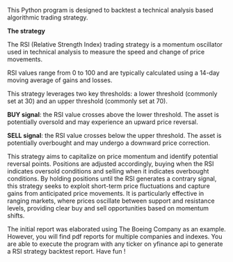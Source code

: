 This Python program is designed to backtest a technical analysis based algorithmic trading strategy.

 **The strategy**



The RSI (Relative Strength Index) trading strategy is a momentum oscillator used in technical analysis to measure the speed and change of price movements. 

RSI values range from 0 to 100 and are typically calculated using a 14-day moving average of gains and losses. 

This strategy leverages two key thresholds: a lower threshold (commonly set at 30) and an upper threshold (commonly set at 70). 

**BUY signal**: the RSI value crosses above the lower threshold. The asset is potentially oversold and may experience an upward price reversal. 

**SELL signal**: the RSI value crosses below the upper threshold. The asset is potentially overbought and may undergo a downward price correction. 

This strategy aims to capitalize on price momentum and identify potential reversal points. Positions are adjusted accordingly, buying when the RSI indicates oversold conditions and selling when it indicates overbought conditions. By holding positions until the RSI generates a contrary signal, this strategy seeks to exploit short-term price fluctuations and capture gains from anticipated price movements. It is particularly effective in ranging markets, where prices oscillate between support and resistance levels, providing clear buy and sell opportunities based on momentum shifts.

The initial report was elaborated using The Boeing Company as an example. However, you will find pdf reports for multiple companies and indexes.
You are able to execute the program with any ticker on yfinance api to generate a RSI strategy backtest report. Have fun ! 
